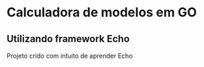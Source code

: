 # Calculadora de modelos em GO

## Utilizando framework Echo

Projeto crido com intuito de aprender Echo